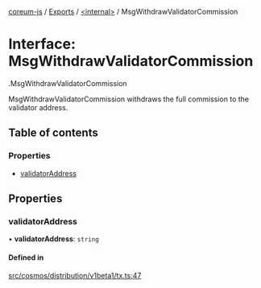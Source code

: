 [coreum-js](../README.md) / [Exports](../modules.md) / [<internal\>](../modules/internal_.md) / MsgWithdrawValidatorCommission

# Interface: MsgWithdrawValidatorCommission

[<internal>](../modules/internal_.md).MsgWithdrawValidatorCommission

MsgWithdrawValidatorCommission withdraws the full commission to the validator
address.

## Table of contents

### Properties

- [validatorAddress](internal_.MsgWithdrawValidatorCommission.md#validatoraddress)

## Properties

### validatorAddress

• **validatorAddress**: `string`

#### Defined in

[src/cosmos/distribution/v1beta1/tx.ts:47](https://github.com/CooperFoundation/coreum-js/blob/b574423/src/cosmos/distribution/v1beta1/tx.ts#L47)
